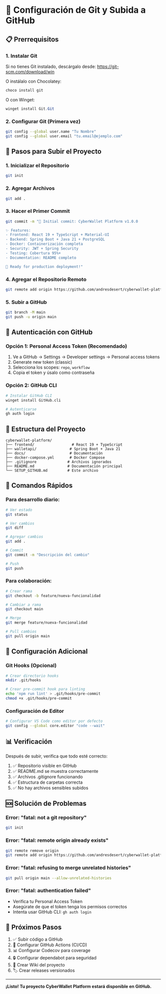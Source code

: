 # 🚀 Configuración de Git y Subida a GitHub

## 📋 Prerrequisitos

### 1. Instalar Git
Si no tienes Git instalado, descárgalo desde: https://git-scm.com/download/win

O instálalo con Chocolatey:
```powershell
choco install git
```

O con Winget:
```powershell
winget install Git.Git
```

### 2. Configurar Git (Primera vez)
```bash
git config --global user.name "Tu Nombre"
git config --global user.email "tu.email@ejemplo.com"
```

## 🔧 Pasos para Subir el Proyecto

### 1. Inicializar el Repositorio
```bash
git init
```

### 2. Agregar Archivos
```bash
git add .
```

### 3. Hacer el Primer Commit
```bash
git commit -m "🎉 Initial commit: CyberWallet Platform v1.0.0

✨ Features:
- Frontend: React 19 + TypeScript + Material-UI
- Backend: Spring Boot + Java 21 + PostgreSQL
- Docker: Containerización completa
- Security: JWT + Spring Security
- Testing: Cobertura 95%+
- Documentation: README completo

🚀 Ready for production deployment!"
```

### 4. Agregar el Repositorio Remoto
```bash
git remote add origin https://github.com/andresdesert/cyberwallet-platform.git
```

### 5. Subir a GitHub
```bash
git branch -M main
git push -u origin main
```

## 🔐 Autenticación con GitHub

### Opción 1: Personal Access Token (Recomendado)
1. Ve a GitHub → Settings → Developer settings → Personal access tokens
2. Generate new token (classic)
3. Selecciona los scopes: `repo`, `workflow`
4. Copia el token y úsalo como contraseña

### Opción 2: GitHub CLI
```bash
# Instalar GitHub CLI
winget install GitHub.cli

# Autenticarse
gh auth login
```

## 📁 Estructura del Proyecto

```
cyberwallet-platform/
├── frontend/                 # React 19 + TypeScript
├── walletapi/               # Spring Boot + Java 21
├── docs/                    # Documentación
├── docker-compose.yml       # Docker Compose
├── .gitignore              # Archivos ignorados
├── README.md               # Documentación principal
└── SETUP_GITHUB.md         # Este archivo
```

## 🚀 Comandos Rápidos

### Para desarrollo diario:
```bash
# Ver estado
git status

# Ver cambios
git diff

# Agregar cambios
git add .

# Commit
git commit -m "Descripción del cambio"

# Push
git push
```

### Para colaboración:
```bash
# Crear rama
git checkout -b feature/nueva-funcionalidad

# Cambiar a rama
git checkout main

# Merge
git merge feature/nueva-funcionalidad

# Pull cambios
git pull origin main
```

## 🔧 Configuración Adicional

### Git Hooks (Opcional)
```bash
# Crear directorio hooks
mkdir .git/hooks

# Crear pre-commit hook para linting
echo 'npm run lint' > .git/hooks/pre-commit
chmod +x .git/hooks/pre-commit
```

### Configuración de Editor
```bash
# Configurar VS Code como editor por defecto
git config --global core.editor "code --wait"
```

## 📊 Verificación

Después de subir, verifica que todo esté correcto:

1. ✅ Repositorio visible en GitHub
2. ✅ README.md se muestra correctamente
3. ✅ Archivos .gitignore funcionando
4. ✅ Estructura de carpetas correcta
5. ✅ No hay archivos sensibles subidos

## 🆘 Solución de Problemas

### Error: "fatal: not a git repository"
```bash
git init
```

### Error: "fatal: remote origin already exists"
```bash
git remote remove origin
git remote add origin https://github.com/andresdesert/cyberwallet-platform.git
```

### Error: "fatal: refusing to merge unrelated histories"
```bash
git pull origin main --allow-unrelated-histories
```

### Error: "fatal: authentication failed"
- Verifica tu Personal Access Token
- Asegúrate de que el token tenga los permisos correctos
- Intenta usar GitHub CLI: `gh auth login`

## 🎯 Próximos Pasos

1. ✅ Subir código a GitHub
2. 🔄 Configurar GitHub Actions (CI/CD)
3. 📊 Configurar Codecov para coverage
4. 🔒 Configurar dependabot para seguridad
5. 📖 Crear Wiki del proyecto
6. 🏷️ Crear releases versionados

---

**¡Listo! Tu proyecto CyberWallet Platform estará disponible en GitHub.** 